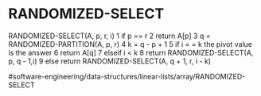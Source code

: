 # RANDOMIZED-SELECT
RANDOMIZED-SELECT(A, p, r, i)
1 if p == r 
2 return A[p] 
3 q = RANDOMIZED-PARTITION(A, p, r)
4 k = q - p + 1 
5 if i = = k  the pivot value is the answer 
6     return A[q] 
7 elseif i < k 
8     return RANDOMIZED-SELECT(A, p, q - 1,i)
9 else return RANDOMIZED-SELECT(A, q + 1, r, i - k)


#software-engineering/data-structures/linear-lists/array/RANDOMIZED-SELECT
